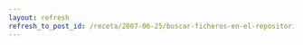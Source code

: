 ```yaml
---
layout: refresh
refresh_to_post_id: /receta/2007-06-25/buscar-ficheros-en-el-repositorio-debian-apt-file
---
```

